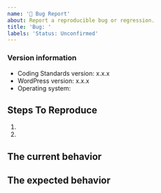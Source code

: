 ```yaml
---
name: '🐛 Bug Report'
about: Report a reproducible bug or regression.
title: 'Bug: '
labels: 'Status: Unconfirmed'
---
```


<!--
  Please provide a clear and concise description of what the bug is. Include
  screenshots if needed. Please test using the latest version of this standard library
  to make sure your issue has not already been fixed.
-->

### Version information
- Coding Standards version: x.x.x
- WordPress version: x.x.x
- Operating system:

## Steps To Reproduce
<!-- Any steps, flags, details that can help the team reproduce the issue.-->

1.
2.

## The current behavior
<!-- A clear and concise description of the bug goes here. -->

## The expected behavior
<!-- A clear and concise description of what you expected to happen. -->
